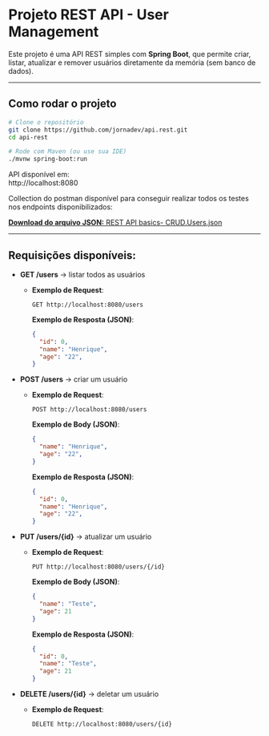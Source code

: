 
#  Projeto REST API - User Management

Este projeto é uma API REST simples com **Spring Boot**, que permite criar, listar, atualizar e remover usuários diretamente da memória (sem banco de dados).

---

##  Como rodar o projeto

```bash
# Clone o repositório
git clone https://github.com/jornadev/api.rest.git
cd api-rest

# Rode com Maven (ou use sua IDE)
./mvnw spring-boot:run
```

API disponível em:  
http://localhost:8080

Collection do postman disponível para conseguir realizar todos os testes nos endpoints disponibilizados:

[**Download do arquivo JSON:** REST API basics- CRUD.Users.json](https://github.com/jornadev/api-rest/blob/main/src/main/resources/assets/Rest%20API%20Users.postman_collection.json)

---

## Requisições disponíveis:

- **GET /users** → listar todos as usuários
  - **Exemplo de Request**:
    ```http
    GET http://localhost:8080/users
    ```
    **Exemplo de Resposta (JSON)**:
    ```json
    {
      "id": 0,
      "name": "Henrique",
      "age": "22",
    }
    ```

- **POST /users** → criar um usuário
  
  - **Exemplo de Request**:
    ```http
    POST http://localhost:8080/users
    ```

     **Exemplo de Body (JSON)**:
    ```json
    {
      "name": "Henrique",
      "age": "22",
    }
    ```
    
    **Exemplo de Resposta (JSON)**:
    ```json
    {
      "id": 0,
      "name": "Henrique",
      "age": "22",
    }
    ```

- **PUT /users/{id}** → atualizar um usuário
  
  - **Exemplo de Request**:
    ```http
    PUT http://localhost:8080/users/{/id}
    ```
     **Exemplo de Body (JSON)**:
    ```json
    {
      "name": "Teste",
      "age": 21
    }
    ```
    
    **Exemplo de Resposta (JSON)**:
    ```json
    {
      "id": 0,
      "name": "Teste",
      "age": 21
    }
    ```

- **DELETE /users/{id}** → deletar um usuário
  
  - **Exemplo de Request**:
    ```http
    DELETE http://localhost:8080/users/{id}
    ```

